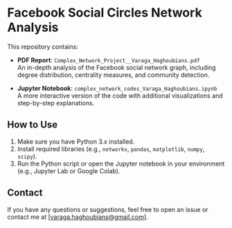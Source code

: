 # Facebook Social Circles Network Analysis

This repository contains:

- **PDF Report**: `Complex_Network_Project__Varaga_Haghoubians.pdf`  
  An in-depth analysis of the Facebook social network graph, including degree distribution, centrality measures, and community detection.

- **Jupyter Notebook**: `complex_network_codes_Varaga_Haghoubians.ipynb`  
  A more interactive version of the code with additional visualizations and step-by-step explanations.

## How to Use
1. Make sure you have Python 3.x installed.
2. Install required libraries (e.g., `networkx`, `pandas`, `matplotlib`, `numpy`, `scipy`).
3. Run the Python script or open the Jupyter notebook in your environment (e.g., Jupyter Lab or Google Colab).

## Contact
If you have any questions or suggestions, feel free to open an issue or contact me at [varaga.haghoubians@gmail.com].
